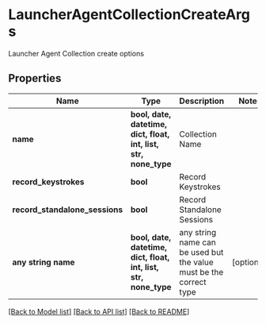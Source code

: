 # LauncherAgentCollectionCreateArgs

Launcher Agent Collection create options

## Properties
Name | Type | Description | Notes
------------ | ------------- | ------------- | -------------
**name** | **bool, date, datetime, dict, float, int, list, str, none_type** | Collection Name | 
**record_keystrokes** | **bool** | Record Keystrokes | 
**record_standalone_sessions** | **bool** | Record Standalone Sessions | 
**any string name** | **bool, date, datetime, dict, float, int, list, str, none_type** | any string name can be used but the value must be the correct type | [optional]

[[Back to Model list]](../README.md#documentation-for-models) [[Back to API list]](../README.md#documentation-for-api-endpoints) [[Back to README]](../README.md)


